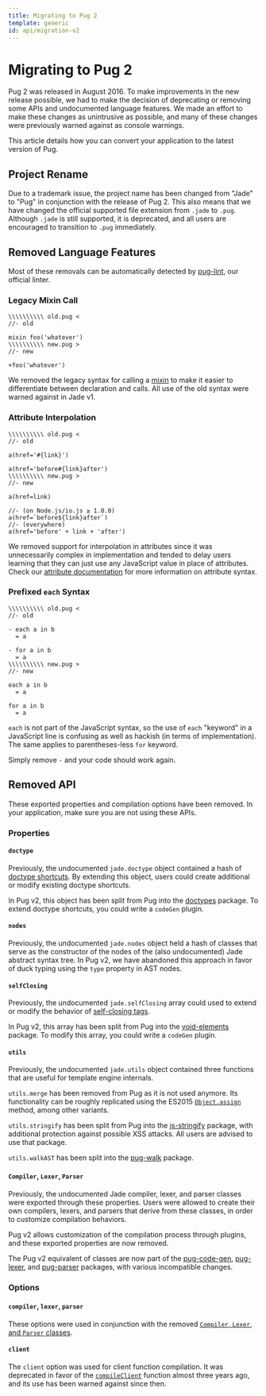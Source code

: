 ```yaml
---
title: Migrating to Pug 2
template: generic
id: api/migration-v2
---
```


# Migrating to Pug 2

Pug 2 was released in August 2016. To make improvements in the new release possible, we had to make the decision of deprecating or removing some APIs and undocumented language features. We made an effort to make these changes as unintrusive as possible, and many of these changes were previously warned against as console warnings.

This article details how you can convert your application to the latest version of Pug.

## Project Rename

Due to a trademark issue, the project name has been changed from "Jade" to "Pug" in conjunction with the release of Pug 2. This also means that we have changed the official supported file extension from `.jade` to `.pug`. Although `.jade` is still supported, it is deprecated, and all users are encouraged to transition to `.pug` immediately.

## Removed Language Features

Most of these removals can be automatically detected by [pug-lint], our official linter.

### Legacy Mixin Call

```pug-preview-readonly
\\\\\\\\\\ old.pug <
//- old

mixin foo('whatever')
\\\\\\\\\\ new.pug >
//- new

+foo('whatever')
```

We removed the legacy syntax for calling a [mixin][mixins] to make it easier to differentiate between declaration and calls. All use of the old syntax were warned against in Jade v1.

### Attribute Interpolation

```pug-preview-readonly
\\\\\\\\\\ old.pug <
//- old

a(href='#{link}')

a(href='before#{link}after')
\\\\\\\\\\ new.pug >
//- new

a(href=link)

//- (on Node.js/io.js ≥ 1.0.0)
a(href=`before${link}after`) 
//- (everywhere)
a(href='before' + link + 'after')
```

We removed support for interpolation in attributes since it was unnecessarily complex in implementation and tended to delay users learning that they can just use any JavaScript value in place of attributes. Check our [attribute documentation][attributes] for more information on attribute syntax.

### Prefixed <code>each</code> Syntax

```pug-preview-readonly
\\\\\\\\\\ old.pug <
//- old

- each a in b
  = a

- for a in b
  = a
\\\\\\\\\\ new.pug >
//- new

each a in b
  = a

for a in b
  = a
```

`each` is not part of the JavaScript syntax, so the use of `each` "keyword" in a JavaScript line is confusing as well as hackish (in terms of implementation). The same applies to parentheses-less `for` keyword.

Simply remove `-` and your code should work again.

## Removed API

These exported properties and compilation options have been removed. In your application, make sure you are not using these APIs.

### Properties

#### <code>doctype</code>

Previously, the undocumented `jade.doctype` object contained a hash of [doctype shortcuts]. By extending this object, users could create additional or modify existing doctype shortcuts.

In Pug v2, this object has been split from Pug into the [doctypes] package. To extend doctype shortcuts, you could write a `codeGen` plugin.<!-- TODO -->

#### <code>nodes</code>

Previously, the undocumented `jade.nodes` object held a hash of classes that serve as the constructor of the nodes of the (also undocumented) Jade abstract syntax tree. In Pug v2, we have abandoned this approach in favor of duck typing using the `type` property in AST nodes.

#### <code>selfClosing</code>

Previously, the undocumented `jade.selfClosing` array could used to extend or modify the behavior of [self-closing tags].

In Pug v2, this array has been split from Pug into the [void-elements] package. To modify this array, you could write a `codeGen` plugin.<!-- TODO -->

#### <code>utils</code>

Previously, the undocumented `jade.utils` object contained three functions that are useful for template engine internals.

`utils.merge` has been removed from Pug as it is not used anymore. Its functionality can be roughly replicated using the ES2015 <code>[Object.assign]</code> method, among other variants.

`utils.stringify` has been split from Pug into the [js-stringify] package, with additional protection against possible XSS attacks. All users are advised to use that package.

`utils.walkAST` has been split into the [pug-walk] package.

#### <code>Compiler</code>, <code>Lexer</code>, <code>Parser</code>

Previously, the undocumented Jade compiler, lexer, and parser classes were exported through these properties. Users were allowed to create their own compilers, lexers, and parsers that derive from these classes, in order to customize compilation behaviors.

Pug v2 allows customization of the compilation process through plugins, and these exported properties are now removed.

The Pug v2 equivalent of classes are now part of the [pug-code-gen], [pug-lexer], and [pug-parser] packages, with various incompatible changes.

### Options

#### <code>compiler</code>, <code>lexer</code>, <code>parser</code>

These options were used in conjunction with the removed [`Compiler`, `Lexer`, and `Parser` classes](#compiler-lexer-parser).

#### <code>client</code>

The `client` option was used for client function compilation. It was deprecated in favor of the <code>[compileClient]</code> function almost three years ago, and its use has been warned against since then.

[doctypes]: https://www.npmjs.com/package/doctypes
[js-stringify]: https://www.npmjs.com/package/js-stringify
[Object.assign]: https://developer.mozilla.org/en-US/docs/Web/JavaScript/Reference/Global_Objects/Object/assign
[pug-code-gen]: https://www.npmjs.com/package/pug-code-gen
[pug-lexer]: https://www.npmjs.com/package/pug-lexer
[pug-lint]: https://www.npmjs.com/package/pug-lint
[pug-parser]: https://www.npmjs.com/package/pug-parser
[pug-walk]: https://www.npmjs.com/package/pug-walk
[void-elements]: https://www.npmjs.com/package/void-elements

[attributes]: ../language/attributes.html#attribute-interpolation
[compileClient]: reference.html#pugcompileclientsource-options
[doctype shortcuts]: ../language/doctype.html#doctype-shortcuts
[mixins]: ../language/mixins.html
[self-closing tags]: ../language/tags.html#self-closing-tags
